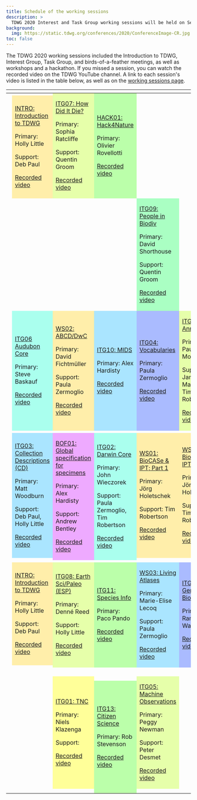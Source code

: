 ```yaml
---
title: Schedule of the working sessions
description: >
  TDWG 2020 Interest and Task Group working sessions will be held on September 21-25.
background:
  img: https://static.tdwg.org/conferences/2020/ConferenceImage-CR.jpg
toc: false
---
```


The TDWG 2020 working sessions included the Introduction to TDWG, Interest Group, Task Group, and birds-of-a-feather meetings, as well as workshops and a hackathon. If you missed a session, you can watch the recorded video on the TDWG YouTube channel. A link to each session's video is listed in the table below, as well as on the [working sessions page](/conferences/2020/working-sessions/).

<script type="text/javascript"> 

function horaLocal(hileraFechaHora) {
  var fecha = new Date(hileraFechaHora);   // The function convert the parameter ISO Date string to the local hour HH:MM.
  var horas = fecha.getHours();
  var minutos = fecha.getMinutes();
  
  if (horas < 10) {
     horas = "0" + horas.toString();
  }
  if (minutos < 10) {
     minutos = "0" + minutos.toString();
  }
  return horas + ":" + minutos;
}

function UTCZonaHorariaLocal(hileraFechaHora, addlinebreak) {
  // The function convert the parameter UTC ISO Date string to the local time.
  // Use addlinebreak to indicate a new line (1), a space (0) between "UTC" and the sign of the time.
  var fecha = new Date(hileraFechaHora);    

  var desfase = fecha.getTimezoneOffset();
  var signo = "+";
  
  if (desfase < 0) { signo = "+"; } else { signo = "-"; }
  desfase = Math.abs(desfase);
  var horas = Math.trunc(desfase/60);
  var minutos = Math.trunc(desfase - (horas * 60));
  
  if (horas < 9) {horas = "0" + horas};
  if (minutos < 9) {minutos = "0"+ minutos};
  if (addlinebreak == 1) { linebreak = "<br>"; } else { if (addlinebreak == 0) {linebreak = " "; } else { linebreak = ""; }; };
  return ("UTC" + linebreak + signo) + (horas + ":" + minutos);
}

function DiaLocal(hileraFechaHora, lineas, formatoDia, formatoMes, localidad) {
  // The function convert the parameter ISO Date string to the day string.
  // lineas indicates if the result is more than 1 line (No:0, Yes:1)
  var fecha = new Date(hileraFechaHora);
  var nombreDia = fecha.toLocaleDateString(localidad, { weekday: formatoDia });
  var nombreMes = fecha.toLocaleDateString(localidad, { month: formatoMes });
  if (lineas == 1) {
    nombreDia = nombreDia + "<br>";
  } else {
    nombreDia = nombreDia + " ";
  }
  nombreDia = nombreDia + fecha.getDate() + " " + nombreMes;
  return nombreDia;
}
</script>

<table class="table .table-bordered">
  <thead>
    <tr style="vertical-align: bottom; text-align:center;">
      <th>
        <script type="text/javascript">document.write( UTCZonaHorariaLocal('2020-09-21T08:00:00Z', 1) );</script>
      </th>
      <th>
        <script type="text/javascript">document.write( DiaLocal('2020-09-21T08:00:00Z', 1, 'short', 'short', 'en-US') );</script>
      </th>
      <th>
        <script type="text/javascript">document.write( DiaLocal('2020-09-22T08:00:00Z', 1, 'short', 'short', 'en-US') );</script>
      </th>
      <th>
        <script type="text/javascript">document.write( DiaLocal('2020-09-23T08:00:00Z', 1, 'short', 'short', 'en-US') );</script>
      </th>
      <th>
        <script type="text/javascript">document.write( DiaLocal('2020-09-24T08:00:00Z', 1, 'short', 'short', 'en-US') );</script>
      </th>
      <th>
        <script type="text/javascript">document.write( DiaLocal('2020-09-25T08:00:00Z', 1, 'short', 'short', 'en-US') );</script>
      </th>
    </tr>
  </thead>

  <tbody>
    <tr>
      <td>
        <script type="text/javascript">document.write( horaLocal('2020-09-21T08:00:00Z') );</script>
      </td>
      <td></td>
      <td style="background-color: #e6ffaa;" rowspan="4">
        <p><a href="/conferences/2020/working-sessions/#itg07:%20how%20did%20it%20die?">ITG07: How Did It Die?</a></p>
        <p>Primary: Sophia Ratcliffe</p>
        <p>Support: Quentin Groom</p>
        <p><a href="https://youtu.be/tsWXd1LWXbI" target="_blank" title="ITG07: How Did It Die?">Recorded video</a></p>
      </td>
      <td style="background-color: #bbffaa;" rowspan="4">
        <p><a href="/conferences/2020/working-sessions/#hack01:%20hack4nature">HACK01: Hack4Nature</a></p>
        <p>Primary: Olivier Rovellotti</p>
        <p><a href="https://youtu.be/xYvTEnqtGdQ" target="_blank" title="HACK01: Hack4Nature">Recorded video</a></p>
      </td>
      <td></td>
      <td></td>
    </tr>
    <tr>
      <td>
        <script type="text/javascript">document.write( horaLocal('2020-09-21T08:30:00Z') );</script>
      </td>
      <td style="background-color: #ffeeaa;" rowspan="3">
        <p><a href="/conferences/2020/working-sessions/#intro:%20introduction%20to%20tdwg">INTRO: Introduction to TDWG</a></p>
        <p>Primary: Holly Little</p>
        <p>Support: Deb Paul</p>
        <p><a href="https://youtu.be/2btF029nSiI" target="_blank" title="INTRO: Introduction to TDWG (1)">Recorded video</a></p>
      </td>
      <td></td>
      <td></td>
    </tr>
    <tr>
      <td>
        <script type="text/javascript">document.write( horaLocal('2020-09-21T09:00:00Z') );</script>
      </td>
      <td></td>
      <td></td>
    </tr>
    <tr>
      <td>
        <script type="text/javascript">document.write( horaLocal('2020-09-21T09:30:00Z') );</script>
      </td>
      <td></td>
      <td></td>
    </tr>
    <tr>
      <td>
        <script type="text/javascript">document.write( horaLocal('2020-09-21T10:00:00Z') );</script>
      </td>
      <td></td>
      <td></td>
      <td></td>
      <td style="background-color: #aaffc3;" rowspan="4">
        <p><a href="/conferences/2020/working-sessions/#itg09:%20people%20in%20biodiversity%20data%20task%20group">ITG09: People in Biodiv</a></p>
        <p>Primary: David Shorthouse</p>
        <p>Support: Quentin Groom</p>
        <p><a href="https://youtu.be/DiulnUoY2SI" target="_blank" title="ITG09: People in Biodiversity">Recorded video</a></p>
      </td>
      <td></td>
    </tr>
    <tr>
      <td>
        <script type="text/javascript">document.write( horaLocal('2020-09-21T10:30:00Z') );</script>
      </td>
      <td></td>
      <td></td>
      <td></td>
      <td></td>
    </tr>
    <tr>
      <td>
        <script type="text/javascript">document.write( horaLocal('2020-09-21T11:00:00Z') );</script>
      </td>
      <td></td>
      <td></td>
      <td></td>
      <td></td>
    </tr>
    <tr>
      <td>
        <script type="text/javascript">document.write( horaLocal('2020-09-21T11:30:00Z') );</script>
      </td>
      <td></td>
      <td></td>
      <td></td>
      <td></td>
    </tr>
    <tr>
      <td>
        <script type="text/javascript">document.write( horaLocal('2020-09-21T12:00:00Z') );</script>
      </td>
      <td style="background-color: #aaffee;" rowspan="4">
        <p><a href="/conferences/2020/working-sessions/#itg06:%20audubon%20core%20maintenance%20group%20annual%20meeting">ITG06 Audubon Core</a></p>
        <p>Primary: Steve Baskauf</p>
        <p><a href="https://youtu.be/O5A4IpIyn8w" target="_blank" title="ITG06 Audubon Core">Recorded video</a></p>
      </td>
      <td style="background-color: #ffeeaa;" rowspan="4">
        <p><a href="/conferences/2020/working-sessions/#ws02:%20abcd/dwc%20alignment%20working%20group">WS02: ABCD/DwC</a></p>
        <p>Primary: David Fichtmüller</p>
        <p>Support: Paula Zermoglio</p>
        <p><a href="https://youtu.be/aTWmsaVAVf0" target="_blank" title="WS02: ABCD/DwC">Recorded video</a></p>
      </td>
      <td style="background-color: #aae5ff;" rowspan="4">
        <p><a href="/conferences/2020/working-sessions/#itg10:%20task%20group%20on%20minimum%20information%20about%20a%20digital%20specimen%20(mids)">ITG10: MIDS</a></p>
        <p>Primary: Alex Hardisty</p>
        <p><a href="https://youtu.be/ZNdL7ttOKd8" target="_blank" title="ITG10: MIDS">Recorded video</a></p>
      </td>
      <td style="background-color: #aabbff;" rowspan="4">
        <p><a href="/conferences/2020/working-sessions/#itg04:%20best%20practices%20for%20the%20development%20of%20vocabularies%20of%20values%20(%22vocabularies%22)">ITG04: Vocabularies</a></p>
        <p>Primary: Paula Zermoglio</p>
        <p><a href="https://youtu.be/iAvaGpiO-g8" target="_blank" title="ITG04: Vocabularies">Recorded video</a></p>
      </td>
      <td style="background-color: #e6ffaa;" rowspan="4">
        <p><a href="/conferences/2020/working-sessions/#itg12:%20annotations%20interest%20group">ITG12: Annotations</a></p>
        <p>Primary: Paul J. Morris</p>
        <p>Support: James Macklin, Tim Robertson </p>
        <p><a href="https://youtu.be/FkYhs9lt1Ps" target="_blank" title="ITG12: Annotations">Recorded video</a></p>
      </td>
    </tr>
    <tr>
      <td>
        <script type="text/javascript">document.write( horaLocal('2020-09-21T12:30:00Z') );</script>
      </td>
    </tr>
    <tr>
      <td>
        <script type="text/javascript">document.write( horaLocal('2020-09-21T13:00:00Z') );</script>
      </td>
    </tr>
    <tr>
      <td>
        <script type="text/javascript">document.write( horaLocal('2020-09-21T13:30:00Z') );</script>
      </td>
    </tr>
    <tr>
      <td>
        <script type="text/javascript">document.write( horaLocal('2020-09-21T14:00:00Z') );</script>
      </td>
      <td></td>
      <td></td>
      <td></td>
      <td></td>
      <td></td>
    </tr>
    <tr>
      <td>
        <script type="text/javascript">document.write( horaLocal('2020-09-21T14:30:00Z') );</script>
      </td>
      <td style="background-color: #aae5ff;" rowspan="3">
        <p><a href="/conferences/2020/working-sessions/#itg03:%20collections%20descriptions%20task%20group">ITG03: Collection Descriptions (CD)</a></p>
        <p>Primary: Matt Woodburn</p>
        <p>Support: Deb Paul, Holly Little</p>
        <p><a href="https://youtu.be/L44dWAa-tF4" target="_blank" title="CD">Recorded video</a></p>
      </td>
      <td style="background-color: #eeaaff;" rowspan="4">
        <p><a href="/conferences/2020/working-sessions/#bof01:%20converging%20digital%20specimens%20and%20extended%20specimens%20-%20towards%20a%20global%20specification">BOF01: Global specification for specimens</a></p>
        <p>Primary: Alex Hardisty</p>
        <p>Support: Andrew Bentley</p>
        <p><a href="https://youtu.be/8ljokNRkjeo" target="_blank" title="Digital Specimens">Recorded video</a></p>
      </td>
      <td style="background-color: #aaffee;" rowspan="4">
        <p><a href="/conferences/2020/working-sessions/#itg02:%20darwin%20core%20maintenance%20group">ITG02: Darwin Core</a></p>
        <p>Primary: John Wieczorek</p>
        <p>Support: Paula Zermoglio, Tim Robertson</p>
        <p><a href="https://youtu.be/ooHOxGoCm18" target="_blank" title="DwC Maintenance">Recorded video</a></p>
      </td>
      <td style="background-color: #ffeeaa;" rowspan="3">
        <p><a href="/conferences/2020/working-sessions/#ws01:%20capturing%20ideas%20for%20the%20future%20of%20biocase%20provider%20software%20and%20the%20gbif%20integrated%20publishing%20toolkit%20(ipt)">WS01: BioCASe &amp; IPT; Part 1</a></p>
        <p>Primary: Jörg Holetschek</p>
        <p>Support: Tim Robertson</p>
        <p><a href="https://youtu.be/hU1I1ER9qLw" target="_blank" title="BioCASe/IPT">Recorded video</a></p>
      </td>
      <td style="background-color: #ffeeaa;" rowspan="3">
        <p><a href="/conferences/2020/working-sessions/#ws01:%20capturing%20ideas%20for%20the%20future%20of%20biocase%20provider%20software%20and%20the%20gbif%20integrated%20publishing%20toolkit%20(ipt)">WS01: BioCASe &amp; IPT; Part 2</a></p>
        <p>Primary: Jörg Holetschek</p>
        <p>Support: Tim Robertson</p>
        <p><a href="https://youtu.be/l4ORGpzHKe4" target="_blank" title="WS01: BioCASe+IPT(2)">Recorded video</a></p>
      </td>
    </tr>
    <tr>
      <td>
        <script type="text/javascript">document.write( horaLocal('2020-09-21T15:00:00Z') );</script>
      </td>
    </tr>
    <tr>
      <td>
        <script type="text/javascript">document.write( horaLocal('2020-09-21T15:30:00Z') );</script>
      </td>
    </tr>
    <tr>
      <td>
        <script type="text/javascript">document.write( horaLocal('2020-09-21T16:00:00Z') );</script>
      </td>
      <td></td>
      <td></td>
      <td></td>
    </tr>
    <tr>
      <td>
        <script type="text/javascript">document.write( horaLocal('2020-09-21T16:30:00Z') );</script>
      </td>
      <td></td>
      <td></td>
      <td></td>
      <td></td>
      <td></td>
    </tr>
    <tr>
      <td>
        <script type="text/javascript">document.write( horaLocal('2020-09-21T17:00:00Z') );</script>
      </td>
      <td style="background-color: #ffeeaa;" rowspan="3">
        <p><a href="/conferences/2020/working-sessions/#intro:%20introduction%20to%20tdwg">INTRO: Introduction to TDWG</a></p>
        <p>Primary: Holly Little</p>
        <p>Support: Deb Paul</p>
        <p><a href="https://youtu.be/YC0N0fxwBxo" target="_blank" title="INTRO: Introduction to TDWG (2)">Recorded video</a></p>
      </td>
      <td style="background-color: #e6ffaa;" rowspan="4">
        <p><a href="/conferences/2020/working-sessions/#itg08:%20earth%20science%20and%20paleobiology%20interest%20group">ITG08: Earth Sci/Paleo (ESP)</a></p>
        <p>Primary: Denné Reed</p>
        <p>Support: Holly Little</p>
        <p><a href="https://youtu.be/q9r22lXlpIA" target="_blank" title="ITG08: Earth Sci/Paleo (ESP)">Recorded video</a></p>
      </td>
      <td style="background-color: #bbffaa;" rowspan="4">
        <p><a href="/conferences/2020/working-sessions/#itg11:%20species%20information%20interest%20group">ITG11: Species Info</a></p>
        <p>Primary: Paco Pando</p>
        <p><a href="https://youtu.be/lFi82CPmC2U" target="_blank" title="ITG11: Species Information">Recorded video</a></p>
      </td>
      <td style="background-color: #aae5ff;" rowspan="4">
        <p><a href="/conferences/2020/working-sessions/#ws03:%20living%20atlases%20workshop%20for%20end%20users">WS03: Living Atlases</a></p>
        <p>Primary: Marie-Elise Lecoq</p>
        <p>Support: Paula Zermoglio </p>
        <p><a href="https://youtu.be/LVR4weoOoRQ" target="_blank" title="WS03: Living Atlases">Recorded video</a></p>
      </td>
      <td style="background-color: #aabbff;" rowspan="4">
        <p><a href="/conferences/2020/working-sessions/#itg14:%20genomic%20biodiversity%20interest%20group">ITG14: Genomic Biodiversity</a></p>
        <p>Primary: Ramona Walls</p>
        <p><a href="https://youtu.be/FmrV6fQwyNQ" target="_blank" title="ITG14: Genomics">Recorded video</a></p>
      </td>
    </tr>
    <tr>
      <td>
        <script type="text/javascript">document.write( horaLocal('2020-09-21T17:30:00Z') );</script>
      </td>
    </tr>
    <tr>
      <td>
        <script type="text/javascript">document.write( horaLocal('2020-09-21T18:00:00Z') );</script>
      </td>
    </tr>
    <tr>
      <td>
        <script type="text/javascript">document.write( horaLocal('2020-09-21T18:30:00Z') );</script>
      </td>
      <td></td>
    </tr>
    <tr>
      <td>
        <script type="text/javascript">document.write( horaLocal('2020-09-21T19:00:00Z') );</script>
      </td>
      <td></td>
      <td></td>
      <td></td>
      <td></td>
      <td></td>
    </tr>
    <tr>
      <td>
        <script type="text/javascript">document.write( horaLocal('2020-09-21T19:30:00Z') );</script>
      </td>
      <td></td>
      <td></td>
      <td></td>
      <td></td>
      <td></td>
    </tr>
    <tr>
      <td>
        <script type="text/javascript">document.write( horaLocal('2020-09-21T20:00:00Z') );</script>
      </td>
      <td></td>
      <td></td>
      <td></td>
      <td></td>
      <td></td>
    </tr>
    <tr>
      <td>
        <script type="text/javascript">document.write( horaLocal('2020-09-21T20:30:00Z') );</script>
      </td>
      <td></td>
      <td></td>
      <td></td>
      <td></td>
      <td></td>
    </tr>
    <tr>
      <td>
        <script type="text/javascript">document.write( horaLocal('2020-09-21T21:00:00Z') );</script>
      </td>
      <td></td>
      <td style="background-color: #ffff99;" rowspan="4">
        <p><a href="/conferences/2020/working-sessions/#itg01:%20taxon%20names%20and%20concepts">ITG01: TNC</a></p>
        <p>Primary: Niels Klazenga</p>
        <p>Support:</p>
        <p><a href="https://youtu.be/-bQLjUP0eRc" target="_blank" title="ITG01: TNC">Recorded video</a></p>
      </td>
      <td></td>
      <td style="background-color: #e6ffaa;" rowspan="4">
        <p><a href="/conferences/2020/working-sessions/#itg05:%20machine%20observations%20interest%20group">ITG05: Machine Observations</a></p>
        <p>Primary: Peggy Newman</p>
        <p>Support: Peter Desmet</p>
        <p><a href="https://youtu.be/dxoW-miXINo" target="_blank" title="ITG05: Machine Observations">Recorded video</a></p>
      </td>
      <td></td>
    </tr>
    <tr>
      <td>
        <script type="text/javascript">document.write( horaLocal('2020-09-21T21:30:00Z') );</script>
      </td>
      <td></td>
      <td></td>
      <td></td>
    </tr>
    <tr>
      <td>
        <script type="text/javascript">document.write( horaLocal('2020-09-21T22:00:00Z') );</script>
      </td>
      <td></td>
      <td style="background-color: #bbffaa;" rowspan="4">
        <p><a href="/conferences/2020/working-sessions/#itg13:%20citizen%20science%20interest%20group">ITG13: Citizen Science</a></p>
        <p>Primary: Rob Stevenson</p>
        <p><a href="https://youtu.be/TxUf-krdhMw" target="_blank" title="ITG13: Citizen Science">Recorded video</a></p>
      </td>
      <td></td>
    </tr>
    <tr>
      <td>
        <script type="text/javascript">document.write( horaLocal('2020-09-21T22:30:00Z') );</script>
      </td>
      <td></td>
      <td></td>
    </tr>
    <tr>
      <td>
        <script type="text/javascript">document.write( horaLocal('2020-09-21T23:00:00Z') );</script>
      </td>
      <td></td>
      <td></td>
      <td></td>
      <td></td>
    </tr>
    <tr>
      <td>
        <script type="text/javascript">document.write( horaLocal('2020-09-21T23:30:00Z') );</script>
      </td>
      <td></td>
      <td></td>
      <td></td>
      <td></td>
    </tr>
  </tbody>
</table>
